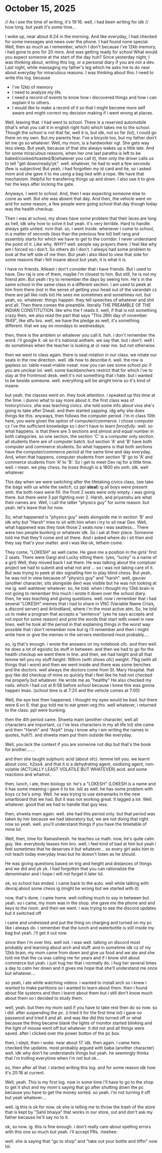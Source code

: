 # October 15, 2025

// As i see the time of writing, it's 19:16. well, i had been writing for idk
// how long. but yeah it's some time...

I woke up, near about 6:24 in the morning. And like everyday, I had checked for
some messages and news over the phone.
I had found none special. Well, then as much as I remember, which I don't
because i've 12kb memory, i had gone to poo for 20 mins.
And was getting ready for school What would you expect someone at the start of
the day huh?
Since yesterday night, I was thinking about, writing this log, or a personal diary if you are not a dev.
Last night, while massaging my father's leg which he asks me to do near about everyday for miraculous reasons.
I was thinking about this. I need to write this log. because

- I've 12kb of memory
- I need to analyze my life.
- I need a record of events to know how i discovered things and how i can explain it to others.
- I would like to make a record of it so that I might become more self aware and might
  correct my decision making if i went wrong at places.

Well, leaving that. I had went to school. There is a reserved automobile (that's what you call it in english right huh)
which takes me to the school. Though the school is not that far, well it is, but idk, not so far (lol), I could go there
on my own. But my parents fear. I've a bicycle too, but my father don't let me go so whatever.
Well, my mom, is a hardworker ngl. She gets way less sleep. But yeah, because of that she always wakes up a little late.
And for some miraculous reasons, when her one last paratha is left to be baked/cooked/toasted/$(whatever you call it),
then only the driver calls us to tell "get down/ready/yk". well. whatever, he had to wait a few seconds (few is subjective)
But yeah, i had forgotten my id card and tie, so i asked mom and she gave it to me using a bag tied with a rope.
We have that mechanism. Helpful for transfering things up and down. I also use it to give her the keys after locking the gate.

Anyways. I went to school. And, then I was expecting someone else to come as well. But she was absent that day.
And then, the vehicle went on and for some reason, a few people were going school that day though today was the health checkup.

Then i was at school, my shoes have some problem that their laces are long as hell, idk why how to solve it but yeah. it's very terrible.
Hard to handle. always gets untied. nvm that. so, i went inside. whenever i come to school, in a matter of seconds (less than the previous few lol)
bell rang and assembly starts for which we have to get to the corridor. I never understand the point of it. Like why. WHY?
well. people say prayers there. I feel like why am i forced so i don't. So others do I don't. I always had some problem to look at the left side of
me then. But yeah i also liked to view that side for some reasons that i felt insane about but yeah, it is what it is.

I have no friends. Atleast i don't consider that i have friends. But i used to have. Dev raj is one of them, maybe i'm closest to him. But still, he
is not my friend atm. But yeah i try to remember the days by seeing him. He's in the same school in the same class in a different section.
I am used to peek at him from there (not in the sense of getting your head out of the varandah cz there are jail like rods lol)
He sees me sometimes and sometimes not. but yeah, so. whatever. things happen. they tell speeches of whatever and shit and all.
Then there comes the preamble. literally THE PREAMBLE OF THE INDIAN CONSTITUTION. like who the f reads it.
well, if that is not something crazy then, we also read the part that says "This 26th day of november 1949", like stfu bro.
well, we have the pledge as well, it's something different. that we say on mondays to wednesdays.

then, there is the amblem or whatever you call it. huh. i don't remember the word. i'll google it. ok so it's national anthem.
we say that. but i don't. well i do sometimes when the teacher is looking at or near me. but not otherwise.

then we went to class again. there is seat rotation in our class. we rotate our seats in the row direction. well. idk how to describe it.
well. the row is gapless so. table->seat->table->seat. now you can see some school pic if you are unclear lol.
well. some backbenchers restrict that for which i've to stay at the frontmost desk. well it's not something that i hate. but i wanted to be beside someone.
well. everything will be alright tmrw so it's kind of insane.

but yeah. the classes went on. they took attention. i speaked up this time at the time.
i dunno what to say more about it. the first class was of history/civics. she was teaching civics.
she told some info about viva she's going to take after Diwali. and then started yapping.
idg why she does things lke this. anyways, then follows the computer period. i'm in class 10th
here, you were given the option of computer/commerce. i chose computer cz i've the sufficient knowledge so i don't have to learn _forcefully_.
well. so what happens. is that there are 3 sections and almost and equal number in both categories. so one section, the section 'C'
is a computer only section. all students there are of computer batch. but section 'A' and 'B' have both computer and commerce students.
So what happens is that both sections have the computer/commerce period at the same time and day everyday. And, when that happens,
computer students from section 'B' go to 'A' and commerce students from 'A' to 'B'.
So i get to meet Dev raj for a little time. well. i mean. we play chess. he loses though is a 1800 elo smh. idk. well whatever.

This day when we were switching after the lifetaking civics class, (we take the bags with us while the switch, cz ppl **steal**)
ig all boys were present smh. the both rows were fill. the front 2 seats were only empty. i was going there. but there were 3 ppl fighting over 2.
Harsh, and priyanshu are what their names are. Well, i call the latter "physics guy" for some reason. but yeah. let's leave that for now.

So, what happened is "physics guy" seats alongside me in section 'B' and idk why but "Harsh" tries to sit with him when i try to sit near Dev.
Well, what happened was they took those 2 seats now i was seatless... There were two people bunking or whatever idk. So i sat at their place.
Someone told me that they'll come and sit there. And i asked where do i sit then and they say that's your matter. and i was like ok, lethem come.

They come, "LOKESH" as well came. He gave me a position in the girls' first 2 seats. There were Gargi and Lucky sitting there. (yes, "lucky" is a name of a girl)
Well, they moved back I sat there. He was talking about the comptuer project we had to submit and what not and ... so i was not taking care of it.
But was trying to peek at dev signalling him to play blind chess. But yeah, he was not in view because of "physics guy" and "harsh". well,
gaurav (another character, sits alongside dev) was visible but he was not looking at me ig. well wahtever whatever. so, he told. when i thought
my 12kb brain is not going to remember this much i wrote it down over the school diary. then, he was teaching and giving questions.
well. now i remember that i had several "LOKESH" memes that i had to share in VNC (Variable Name Crisis, a discord server) and Artindiland,
where i'm the most active atm. So, he told us to make a program that accepts a "sentence" (yes he says accepts and not input for some reason)
and print the words that start with vowel in new lines. well he took all the period in that explaining things in the worst way possible
that i don't remember now but ig i'll remember and then i might write here or give the memes in the servers mentioned most probably....

so, ig that's enough. i wrote the answers on my notebook ofc. and then well. he does a lot of egoistic bs stuff in between.
and then we had to go for the health checkup we went there in line. and then, we had height and all that lemme tell you my stuff
height: 169cm (with shoes ofc)
weight: 71kg (with all things that i wore)
and then we went inside and there was some benches and the doctors. well always the doctors come from St. Mary Hospital.
that guy like did checkup of mine so quickly that i feel like he had not checked me properly but whatever.
He wrote me as "healthy"
He also checked my nails. which i had cut at 6:58 before school because i knew this was gonna happen lmao. (school time is at 7:20 and
the vehicle comes at 7:00)

Well, the eye test then happened. I thought my eyes would be bad. but there were 6 on 6. that guy told me to eat green veg tho.
well whatever, i returned to the class. ppl were bunking.

then the 4th period came. Shweta mam (another character, well all characters are important, cz i've less characters in my all life lol)
she came and then "Harsh" and "Arpit" (may i know why i am writing the names in quotes, huh?). and shweta mam put them outside like everyday.

Well, you lack the context if you are someone not dkp but that's the book for brother.......

and then she taught sulphuric acid (about ofc). lemme tell you. we learnt about conc. h2so4. and that it is a dehydrating agent,
oxidising agent, non-volatile (ACTUALLY LEAST VOLATILE BUT WHATEVER) acid. and some reactions and whatnot.

then, lunch, i ate, then biology sir. he's a "LOKESH" (LOKESH is a name and it has some meaning i gave it to be. lol) as well.
he has some problem with boys cz he's simp. Well. he was trying to use extramarks in the new smartboard that we had.
But it was not working great. It lagged a lot. Well. whatever. good that we had to handle that guy less.

then, shweta mam again. well. she had this period only. but that period was taken by her because we had laboratory but,
we are not doing that right now so yeah. well. you'll understand things if you have the timetable of mine lol.

Well, then, time for Ramasheesh. he teaches us math. now, he's quite calm guy. like. everybody teases him bro.
well. i feel kind of bad at him but yeah i feel sometimes that he deserves it but whatever...
so every girl asks him to not teach today everyday lmao but he doesn't listen as he should.

He was giving questions based on trig and height and distances of things and we did and yk yk.
I had forgotten that you can rationalize the denominator and i hope i will not forget it later lol.

ok, so school has ended. i came back to the auto. well while talking with devraj about some chess ig (might be wrong but we started with it)

now, that's done. i came home. well nothing much to say in between but yeah. so i came, my mom was in the shop.
she gave me the phone and and keys to the room. and then we went. i was trying to see the discord updates but it switched off.

i came and undressed and put the thing on charging and turned on my pc like i always do.
i remember that the lunch and waterbottle is still inside my bag but yeah. i'll get it out now.

since then i'm over this. well not. i was well. talking on discord most probably and learning about arch and stuff. and in sometime idk
cz of my 12kb brain, my mom came from down and give us food and we ate and she told me that the ca was calling me for years and if i know
shit about commerce but yeah. i just hug her that i normally do. i hug her several times a day to calm her down and it gives me hope that
she'll understand me once but whatever....

so yeah, i ate while watching videos. i wanted to install arch so i knew i wanted to make partitions so i wanted to learn about them.
then i found about file systems and then i learnt about them but i still don't know much about them so i decided to study them.

well, yeah. but then my mom said if you have to take rest then do so now. so i did. after suspending the pc. (i tried it for the first time lol)
i gave no password and tried it and all. and was like did this turned off or what because the thing became blank the lights of monitor started blinking and the light of mouse went off but whatever. it did not and all things were saved. after i clicked over the power button of the pc box.

then, i slept, then i woke. near about 17. idk. then again. i came here. checked the updates. most probably argued with baba (another character)
well. idk why don't he understands things but yeah. he seemingly thinks that i'm trolling everytime when i'm not but ok...

so, then after all that. i started writing this log. and for some reason idk how it's 20:18 at current.

Well, yeah. This is my first log. now in some time i'll have to go to the shop to get it shut and my mom's saying that go after
shutting down the pc because you have to get the money sorted. so yeah. i'm not turning it off but yeah whatever....

well. ig this is ok for now. ok she is telling me to throw the trash of the store that is kept by "Sahil bhaiya" that works in our store,
out and don't ask my father because he'll say no to it.

ok, so now. ig. this is fine enough. i don't really care about spelling errors with this one so much but yeah.
i'll accept PRs. :heehee:

well. she is saying that "go to shop" and "take out your bottle and tiffin" now lol.
